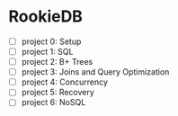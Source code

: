 # RookieDB

- [ ] project 0: Setup
- [ ] project 1: SQL
- [ ] project 2: B+ Trees
- [ ] project 3: Joins and Query Optimization
- [ ] project 4: Concurrency
- [ ] project 5: Recovery
- [ ] project 6: NoSQL
